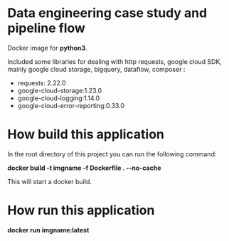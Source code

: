# Data engineering case study and pipeline flow 

Docker image for **python3**.

Included some libraries for dealing with http requests, google cloud SDK, mainly google cloud storage, bigquery, dataflow, composer :
* requests: 2.22.0
* google-cloud-storage:1.23.0
* google-cloud-logging:1.14.0
* google-cloud-error-reporting:0.33.0

#  How build this application

In the root directory of this project you can run the following command:

**docker build -t imgname -f Dockerfile . --no-cache**

This will start a docker build.

#  How run this application

**docker run imgname:latest**




